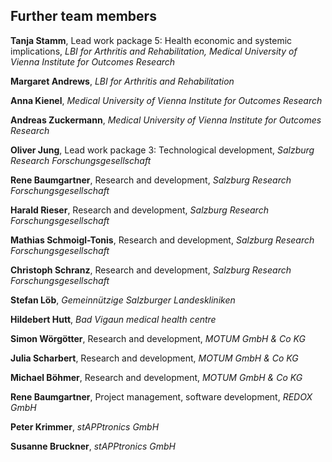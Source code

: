 ## Further team members

**Tanja Stamm**, Lead work package 5: Health economic and systemic implications, *LBI for Arthritis and Rehabilitation, Medical University of Vienna Institute for Outcomes Research*

**Margaret Andrews**, *LBI for Arthritis and Rehabilitation*

**Anna Kienel**, *Medical University of Vienna Institute for Outcomes Research*

**Andreas Zuckermann**, *Medical University of Vienna Institute for Outcomes Research*

**Oliver Jung**, Lead work package 3: Technological development, *Salzburg Research Forschungsgesellschaft*

**Rene Baumgartner**, Research and development, *Salzburg Research Forschungsgesellschaft*

**Harald Rieser**, Research and development, *Salzburg Research Forschungsgesellschaft*

**Mathias Schmoigl-Tonis**, Research and development, *Salzburg Research Forschungsgesellschaft*

**Christoph Schranz**, Research and development, *Salzburg Research Forschungsgesellschaft*

**Stefan Löb**, *Gemeinnützige Salzburger Landeskliniken*

**Hildebert Hutt**, *Bad Vigaun medical health centre*

**Simon Wörgötter**, Research and development, *MOTUM GmbH & Co KG*

**Julia Scharbert**, Research and development, *MOTUM GmbH & Co KG*

**Michael Böhmer**, Research and development, *MOTUM GmbH & Co KG*

**Rene Baumgartner**, Project management, software development, *REDOX GmbH*

**Peter Krimmer**, *stAPPtronics GmbH*

**Susanne Bruckner**, *stAPPtronics GmbH*